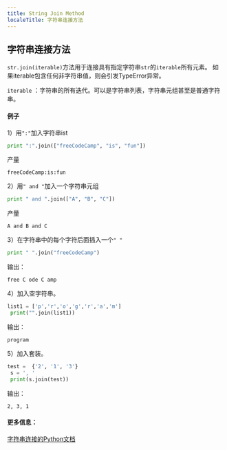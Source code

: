 ```yaml
---
title: String Join Method
localeTitle: 字符串连接方法
---
```

## 字符串连接方法

`str.join(iterable)`方法用于连接具有指定字符串`str`的`iterable`所有元素。 如果iterable包含任何非字符串值，则会引发TypeError异常。

`iterable` ：字符串的所有迭代。可以是字符串列表，字符串元组甚至是普通字符串。

#### 例子

1）用`":"`加入字符串ist

```python
print ":".join(["freeCodeCamp", "is", "fun"]) 
```

产量

```shell
freeCodeCamp:is:fun 
```

2）用`" and "`加入一个字符串元组

```python
print " and ".join(["A", "B", "C"]) 
```

产量

```shell
A and B and C 
```

3）在字符串中的每个字符后面插入一个`" "`

```python
print " ".join("freeCodeCamp") 
```

输出：

```shell
free C ode C amp 
```

4）加入空字符串。

```python
list1 = ['p','r','o','g','r','a','m'] 
 print("".join(list1)) 
```

输出：

```shell
program 
```

5）加入套装。

```python
test =  {'2', '1', '3'} 
 s = ', ' 
 print(s.join(test)) 
```

输出：

```shell
2, 3, 1 
```

#### 更多信息：

[字符串连接的Python文档](https://docs.python.org/2/library/stdtypes.html#str.join)